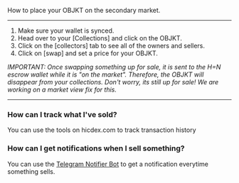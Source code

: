 How to place your OBJKT on the secondary market.

***


1. Make sure your wallet is synced.
2. Head over to your [Collections] and click on the OBJKT.
3. Click on the [collectors] tab to see all of the owners and sellers.
4. Click on [swap] and set a price for your OBJKT.

_IMPORTANT: Once swapping something up for sale, it is sent to the H=N escrow wallet while it is "on the market". Therefore, the OBJKT will disappear from your collections. Don't worry, its still up for sale! We are working on a market view fix for this._


***

### How can I track what I've sold?

You can use the tools on hicdex.com to track transaction history

### How can I get notifications when I sell something?

You can use the [Telegram Notifier Bot](https://tzsnt.fr/) to get a notification everytime something sells.